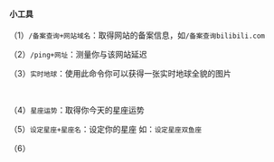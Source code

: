 #### 小工具

（1）`/备案查询+网站域名`：取得网站的备案信息，如`/备案查询bilibili.com`  

（2）`/ping+网址`：测量你与该网站延迟

（3）`实时地球`：使用此命令你可以获得一张实时地球全貌的图片

​    

（4）`星座运势`：取得你今天的星座运势

（5）`设定星座+星座名`：设定你的星座 如：`设定星座双鱼座`

（6）